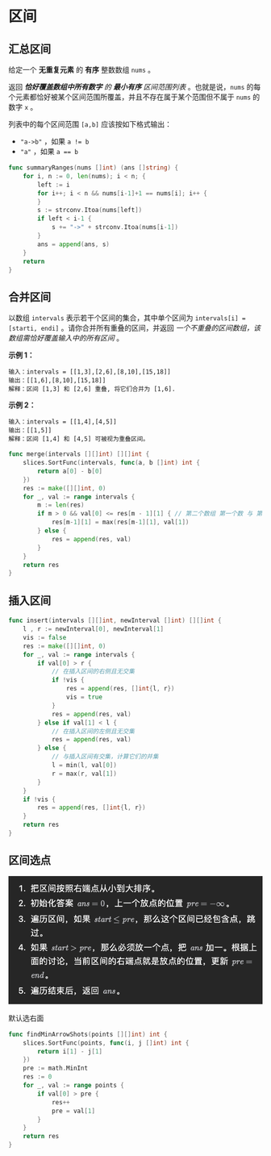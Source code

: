 # 区间

## 汇总区间

给定一个  **无重复元素** 的 **有序** 整数数组 `nums` 。

返回 ***恰好覆盖数组中所有数字** 的 **最小有序** 区间范围列表* 。也就是说，`nums` 的每个元素都恰好被某个区间范围所覆盖，并且不存在属于某个范围但不属于 `nums` 的数字 `x` 。

列表中的每个区间范围 `[a,b]` 应该按如下格式输出：

- `"a->b"` ，如果 `a != b`
- `"a"` ，如果 `a == b`

```go
func summaryRanges(nums []int) (ans []string) {
    for i, n := 0, len(nums); i < n; {
        left := i
        for i++; i < n && nums[i-1]+1 == nums[i]; i++ {
        }
        s := strconv.Itoa(nums[left])
        if left < i-1 {
            s += "->" + strconv.Itoa(nums[i-1])
        }
        ans = append(ans, s)
    }
    return
}
```

## 合并区间

以数组 `intervals` 表示若干个区间的集合，其中单个区间为 `intervals[i] = [starti, endi]` 。请你合并所有重叠的区间，并返回 *一个不重叠的区间数组，该数组需恰好覆盖输入中的所有区间* 。

**示例 1：**

```
输入：intervals = [[1,3],[2,6],[8,10],[15,18]]
输出：[[1,6],[8,10],[15,18]]
解释：区间 [1,3] 和 [2,6] 重叠, 将它们合并为 [1,6].
```

**示例 2：**

```
输入：intervals = [[1,4],[4,5]]
输出：[[1,5]]
解释：区间 [1,4] 和 [4,5] 可被视为重叠区间。
```

```go
func merge(intervals [][]int) [][]int {
	slices.SortFunc(intervals, func(a, b []int) int {
		return a[0] - b[0]
	})
    res := make([][]int, 0)
    for _, val := range intervals {
        m := len(res)
        if m > 0 && val[0] <= res[m - 1][1] { // 第二个数组 第一个数 与 第一个数组第二个数比较
            res[m-1][1] = max(res[m-1][1], val[1])
        } else {
            res = append(res, val)
        }
    }
    return res
}
```

## 插入区间

```go
func insert(intervals [][]int, newInterval []int) [][]int {
    l , r := newInterval[0], newInterval[1]
    vis := false
    res := make([][]int, 0)
    for _, val := range intervals {
        if val[0] > r {
            // 在插入区间的右侧且无交集
            if !vis {
                res = append(res, []int{l, r})
                vis = true
            }
            res = append(res, val)
        } else if val[1] < l {
            // 在插入区间的左侧且无交集
            res = append(res, val)
        } else {
            // 与插入区间有交集，计算它们的并集
            l = min(l, val[0])
            r = max(r, val[1])
        }
    }
    if !vis {
        res = append(res, []int{l, r})
    }
    return res
}
```

## 区间选点

![image-20250215142019090](./assets/image-20250215142019090.png)

默认选右面

```go
func findMinArrowShots(points [][]int) int {
    slices.SortFunc(points, func(i, j []int) int {
        return i[1] - j[1]
    })
    pre := math.MinInt
    res := 0
    for _, val := range points {
        if val[0] > pre {
            res++
            pre = val[1]
        }
    }
    return res
}
```

